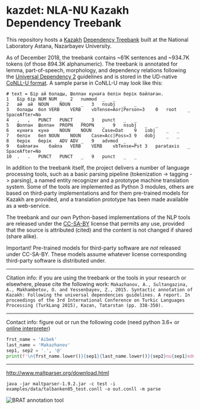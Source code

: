 # kazdet: NLA-NU Kazakh Dependency Treebank

This repository hosts a [Kazakh](https://en.wikipedia.org/wiki/Kazakh_language) [Dependency Treebank](https://en.wikipedia.org/wiki/Treebank) built at the National Laboratory Astana, Nazarbayev University.


As of December 2018, the treebank contains ~61K sentences and ~934.7K tokens (of those 894.3K alphanumeric).
The treebank is annotated for lemma, part-of-speech, morphology, and dependency relations following the [Universal Dependency 2](http://universaldependencies.org/) guidelines and is stored in the UD-native
[CoNLL-U format](http://universaldependencies.org/format.html). A sample parse in CoNLL-U may look like this:

```
# text = Бір ай болады, Шолпан күнәға белін берік байлаған.
1	Бір	бір	NUM	NUM	_	2	nummod	_	_
2	ай	ай	NOUN	NOUN	_	3	nsubj	_	_
3	болады	бол	VERB	VERB	vbTense=Aor|Person=3	0	root	_	SpaceAfter=No
4	,	,	PUNCT	PUNCT	_	3	punct	_	_
5	Шолпан	Шолпан	PROPN	PROPN	_	9	nsubj	_	_
6	күнәға	күнә	NOUN	NOUN	Case=Dat	9	iobj	_	_
7	белін	бел	NOUN	NOUN	Case=Acc|Poss=3	9	dobj	_	_
8	берік	берік	ADV	ADV	_	9	advmod	_	_
9	байлаған	байла	VERB	VERB	vbTense=Pst	3	parataxis	_	SpaceAfter=No
10	.	.	PUNCT	PUNCT	_	9	punct	_	_
```

In addition to the treebank itself, the project delivers a number of language processing tools, such as a basic parsing pipeline
(tokenization -> tagging -> parsing), a named entity recognizer and a prototype machine translation system.
Some of the tools are implemented as Python 3 modules, others are based on third-party implementations and for them pre-trained 
models for Kazakh are provided, and a translation prototype has been made available as a web-service.

The treebank and our own Python-based implementations of the NLP tools are released under the 
[CC-SA-BY](https://creativecommons.org/licenses/by-sa/4.0/) license that permits any use, 
provided that the source is attributed (cited) and the content is not changed if shared (share alike).

Important! Pre-trained models for third-party software are _not_ released under CC-SA-BY.
These models assume whatever license corresponding third-party software is distributed under.

<hr>

Citation info: if you are using the treebank or the tools in your research or elsewhere, please cite the following work:
`
Makazhanov, A., Sultangazina, A., Makhambetov, O. and Yessenbayev, Z., 2015. Syntactic annotation of Kazakh: Following the universal dependencies guidelines. A report. In proceedings of the 3rd International Conference on Turkic Languages Processing (TurkLang 2015), Kazan, Tatarstan (pp. 338-350).
`

<hr>

Contact info: figure out or run the following code (need python 3.6+ or [online interpreter](https://www.python.org/shell/))
```python
frst_name = 'Aibek'
last_name = 'Makazhanov'
sep1, sep2 = '.', '@'
print(f'\n{frst_name.lower()}{sep1}{last_name.lower()}{sep2}nu{sep1}edu{sep1}kz\n')
```

<hr>


 

http://www.maltparser.org/download.html


```
java -jar maltparser-1.9.2.jar -c test -i examples/data/talbanken05_test.conll -o out.conll -m parse
```

![BRAT annotation tool](https://github.com/nlacslab/kazdet/misc/bratpic.png)
 

